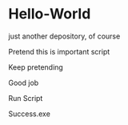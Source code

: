 # Hello-World
just another depository, of course

Pretend this is important script

Keep pretending

Good job

Run Script

Success.exe 


